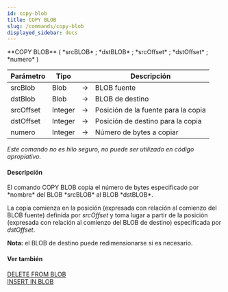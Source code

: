 ```yaml
---
id: copy-blob
title: COPY BLOB
slug: /commands/copy-blob
displayed_sidebar: docs
---
```


<!--REF #_command_.COPY BLOB.Syntax-->**COPY BLOB** ( *srcBLOB* ; *dstBLOB* ; *srcOffset* ; *dstOffset* ; *numero* )<!-- END REF-->
<!--REF #_command_.COPY BLOB.Params-->
| Parámetro | Tipo |  | Descripción |
| --- | --- | --- | --- |
| srcBlob | Blob | &#8594;  | BLOB fuente |
| dstBlob | Blob | &#8594;  | BLOB de destino |
| srcOffset | Integer | &#8594;  | Posición de la fuente para la copia |
| dstOffset | Integer | &#8594;  | Posición de destino para la copia |
| numero | Integer | &#8594;  | Número de bytes a copiar |

<!-- END REF-->

*Este comando no es hilo seguro, no puede ser utilizado en código apropiativo.*


#### Descripción 

<!--REF #_command_.COPY BLOB.Summary-->El comando COPY BLOB copia el número de bytes especificado por *nombre* del BLOB *srcBLOB* al BLOB *dstBLOB*.<!-- END REF-->

La copia comienza en la posición (expresada con relación al comienzo del BLOB fuente) definida por *srcOffset* y toma lugar a partir de la posición (expresada con relación al comienzo del BLOB de destino) especificada por *dstOffset*.

**Nota:** el BLOB de destino puede redimensionarse si es necesario.

#### Ver también 

[DELETE FROM BLOB](delete-from-blob.md)  
[INSERT IN BLOB](insert-in-blob.md)  